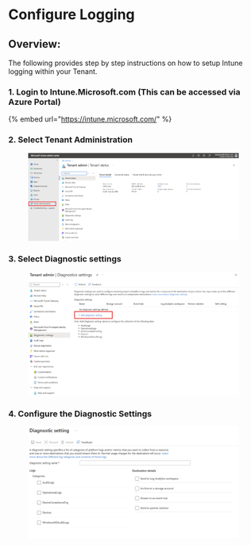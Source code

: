 # Configure Logging

## Overview:

The following provides step by step instructions on how to setup Intune logging within your Tenant.&#x20;

### 1. Login to Intune.Microsoft.com (This can be accessed via Azure Portal)

{% embed url="https://intune.microsoft.com/" %}

### **2. Select Tenant Administration**

<figure><img src="../.gitbook/assets/image (7) (1) (1).png" alt=""><figcaption></figcaption></figure>

### **3. Select Diagnostic settings**

<figure><img src="../.gitbook/assets/image (5) (1) (1).png" alt=""><figcaption></figcaption></figure>

### 4. Configure the Diagnostic Settings

<figure><img src="../.gitbook/assets/image (6) (1) (1).png" alt=""><figcaption></figcaption></figure>
